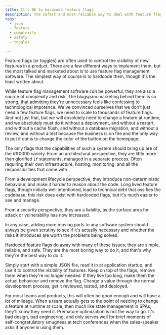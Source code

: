 ```yaml
---
title: It's OK to hardcode feature flags
description: The safest and most reliable way to deal with feature flags is to hardcode them
tags:
  - json
  - feature
  - complexity
  - safety
  - toggles

---
```


Feature flags (or toggles) are often used to control the visibility of new features in a product. There are a few different ways to implement them, but the most talked and marketed about is to use feature flag management software. The simplest way of course is to hardcode them, though it's the least written about. 

While feature flag management software _can_ be powerful, they are also a source of complexity and risk. The blogspam marketing behind them is so strong, that admitting they're unnecessary feels like confessing to technological impotence. We've convinced ourselves that we don't just need a few feature flags, we need to scale to thousands of feature flags. And not just that, but we will absolutely need to change a feature at runtime, and we absolutely must do it without a deployment, and without a restart, and without a cache flush, and without a database migration, and without a review, and without a test because the business is on fire and the only way to put it out is to change the color of the button on the homepage. 

The only flags that the capabilities of such a system should bring up are of the #ff0000 variety. From an architectural perspective, they are little more than glorified `if` statements, managed in a separate process. Often requiring their own infrastructure, hosting, monitoring, and all the responsibilities that come with. 

From a development lifecycle perspective, they introduce non-deterministic behaviour, and make it harder to reason about the code. Long lived feature flags, though initially well intentioned, lead to technical debt that ossifies the codebase; this risk does exist with hardcoded flags, but it's much easier to see and manage.

From a security perspective, they are a liability, as the surface area for attack or vulnerability has now increased. 

In any case, adding more moving parts to any software system should always be given scrutiny to see if it's actually necessary and whether the risks it introduces are worth the problems being solved.

Hardoced feature flags do away with many of these issues; they are simple, reliable, and safe. They are the most boring way to do it, and that's why they're the best way to do it.

Simply start with a simple JSON file, read it in at application startup, and use it to control the visibility of features. Keep on top of the flags, remove them when they're no longer needed. If they live too long, make them the actual behaviour and remove the flag. Change a value through the normal development process, get it reviewed, tested, and deployed.  

For most teams and products, this will often be good enough and will have a lot of mileage. When a team actually gets to the point of needing to change a feature at runtime at scale, then much like state management in SPAs, they'll know they need it. Premature optimization is not the way to go. It's bad design, bad engineering, and only serves well for brief moments of self-congratulatory smugness at tech conferences when the sales-speaker asks if anyone is using them.
